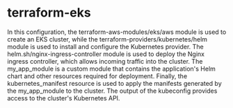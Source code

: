# terraform-eks

In this configuration, the terraform-aws-modules/eks/aws module is used to create an EKS cluster, while the terraform-providers/kubernetes/helm module is used to install and configure the Kubernetes provider. The helm.sh/nginx-ingress-controller module is used to deploy the Nginx ingress controller, which allows incoming traffic into the cluster. The my_app_module is a custom module that contains the application's Helm chart and other resources required for deployment. Finally, the kubernetes_manifest resource is used to apply the manifests generated by the my_app_module to the cluster. The output of the kubeconfig provides access to the cluster's Kubernetes API.
